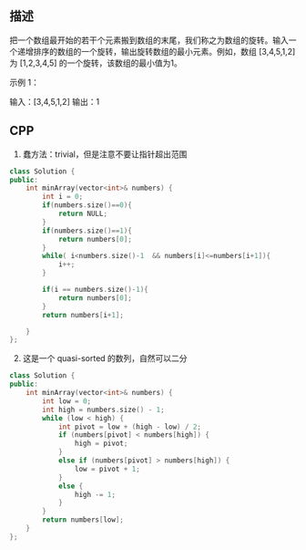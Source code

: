 ## 描述

把一个数组最开始的若干个元素搬到数组的末尾，我们称之为数组的旋转。输入一个递增排序的数组的一个旋转，输出旋转数组的最小元素。例如，数组 [3,4,5,1,2] 为 [1,2,3,4,5] 的一个旋转，该数组的最小值为1。  

示例 1：

输入：[3,4,5,1,2]
输出：1


## CPP

1. 蠢方法：trivial，但是注意不要让指针超出范围

```cpp
class Solution {
public:
    int minArray(vector<int>& numbers) {
        int i = 0;
        if(numbers.size()==0){
            return NULL;
        }
        if(numbers.size()==1){
            return numbers[0];
        }
        while( i<numbers.size()-1  && numbers[i]<=numbers[i+1]){
            i++;
        }

        if(i == numbers.size()-1){
            return numbers[0];
        }
        return numbers[i+1];

    }
};

```

2. 这是一个 quasi-sorted 的数列，自然可以二分

```cpp
class Solution {
public:
    int minArray(vector<int>& numbers) {
        int low = 0;
        int high = numbers.size() - 1;
        while (low < high) {
            int pivot = low + (high - low) / 2;
            if (numbers[pivot] < numbers[high]) {
                high = pivot;
            }
            else if (numbers[pivot] > numbers[high]) {
                low = pivot + 1;
            }
            else {
                high -= 1;
            }
        }
        return numbers[low];
    }
};
```

